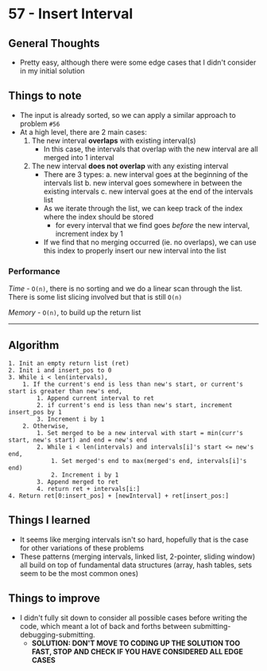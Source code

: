 # 57 - Insert Interval

## General Thoughts
- Pretty easy, although there were some edge cases that I didn't consider in my initial solution

## Things to note
- The input is already sorted, so we can apply a similar approach to problem `#56`
- At a high level, there are 2 main cases: 
    1. The new interval **overlaps** with existing interval(s)
        - In this case, the intervals that overlap with the new interval are all merged into 1 interval
    2. The new interval **does not overlap** with any existing interval
        - There are 3 types:
            a. new interval goes at the beginning of the intervals list
            b. new interval goes somewhere in between the existing intervals
            c. new interval goes at the end of the intervals list
        - As we iterate through the list, we can keep track of the index where the index should be stored
            - for every interval that we find goes *before* the new interval, increment index by 1
        - If we find that no merging occurred (ie. no overlaps), we can use this index to properly insert our new interval into the list

### Performance

*Time* - `O(n)`, there is no sorting and we do a linear scan through the list. There is some list slicing involved but that is still `O(n)`

*Memory* - `O(n)`, to build up the return list

---

## Algorithm
```
1. Init an empty return list (ret)
2. Init i and insert_pos to 0
3. While i < len(intervals),
    1. If the current's end is less than new's start, or current's start is greater than new's end,
        1. Append current interval to ret
        2. if current's end is less than new's start, increment insert_pos by 1
        3. Increment i by 1
    2. Otherwise, 
        1. Set merged to be a new interval with start = min(curr's start, new's start) and end = new's end
        2. While i < len(intervals) and intervals[i]'s start <= new's end,
            1. Set merged's end to max(merged's end, intervals[i]'s end)
            2. Increment i by 1
        3. Append merged to ret
        4. return ret + intervals[i:]
4. Return ret[0:insert_pos] + [newInterval] + ret[insert_pos:]
```
## Things I learned
- It seems like merging intervals isn't so hard, hopefully that is the case for other variations of these problems
- These patterns (merging intervals, linked list, 2-pointer, sliding window) all build on top of fundamental data structures (array, hash tables, sets seem to be the most common ones)

## Things to improve
- I didn't fully sit down to consider all possible cases before writing the code, which meant a lot of back and forths between submitting-debugging-submitting.
    - **SOLUTION: DON'T MOVE TO CODING UP THE SOLUTION TOO FAST, STOP AND CHECK IF YOU HAVE CONSIDERED ALL EDGE CASES**